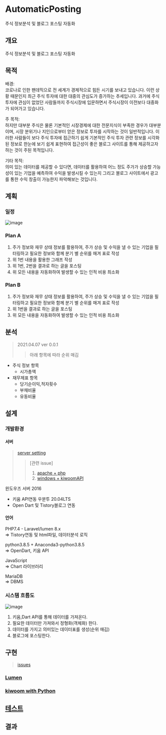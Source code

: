 # AutomaticPosting

주식 정보분석 및 블로그 포스팅 자동화
## 개요
주식 정보분석 및 블로그 포스팅 자동화

## 목적
배경:<br>
 코로나로 인한 팬데믹으로 전 세계가 경제적으로 힘든 시기를 보내고 있습니다. 이런 상황 때문인지 최근 주식 투자에 대한 대중의 관심도가 증가하는 추세입니다. 과거에 주식 투자에 관심이 없었던 사람들까지 주식시장에 입문하면서 주식시장이 이전보다 대중화가 되어가고 있습니다.

주 목적:<br> 
 하지만 대부분 주식은 물론 기본적인 시장경제에 대한 전문지식이 부족한 경우가 대부분이며, 시장 분위기나 지인으로부터 얻은 정보로 투자를 시작하는 것이 일반적입니다. 이러한 사람들이 보다 주식 투자에 접근하기 쉽게 기본적인 주식 투자 관련 정보를 시각화된 정보로 한눈에 보기 쉽게 표현하여 접근성이 좋은 블로그 사이트를 통해 제공하고자 하는 것이 주된 목적입니다.

기타 목적:<br>
 의미 있는 데이터를 제공할 수 있다면, 데이터를 활용하여 어느 정도 주가가 상승할 가능성이 있는 기업을 예측하여 수익을 발생시킬 수 있는지 그리고 블로그 사이트에서 광고를 통한 수익 창출이 가능한지 파악해보는 것입니다.
## 계획
### 일정
![image](https://user-images.githubusercontent.com/42951596/113843659-bc1ce700-97ce-11eb-9c2a-5258ec302fb8.png)
### Plan A
1. 주가 정보와 재무 상태 정보를 활용하여, 주가 상승 및 수익을 낼 수 있는 기업을 필터링하고 필요한 정보와 함께 분기 별 순위를 매겨 표로 작성
2. 위 1번 내용을 활용한 그래프 작성
3. 위 1번, 2번을 결과로 하는 글을 포스팅
4. 위 모든 내용을 자동화하여 발생할 수 있는 인적 비용 최소화

### Plan B
1. 주가 정보와 재무 상태 정보를 활용하여, 주가 상승 및 수익을 낼 수 있는 기업을 필터링하고 필요한 정보와 함께 분기 별 순위를 매겨 표로 작성
2. 위 1번을 결과로 하는 글을 포스팅
3. 위 모든 내용을 자동화하여 발생할 수 있는 인적 비용 최소화

## 분석
> 2021.04.07 ver 0.0.1
>> 아래 항목에 따라 순위 매김
- 주식 정보 항목
  - 시가총액
- 재무제표 항목
  - 당기순이익,적자횟수
  - 부채비율  
  - 유동비율
## 설계
### 개발환경
#### 서버
> [server setting](./docs/server-setting.md)
>> [관련 issue]<br>
>> 1. [apache + php](https://github.com/miniyus/AutomaticPosting/issues/1)
>> 2. [windows + kiwoomAPI](https://github.com/miniyus/AutomaticPosting/issues/2)

윈도우즈 서버 2016
- 키움 API연동
우분투 20.04LTS
- Open Dart 및 Tistory블로그 연동
#### 언어
PHP7.4 - Laravel/lumen 8.x<br>
=> Tistory연동 및 html파일, 데이터분석 로직

python3.8.5 + Anaconda3-python3.8.5<br>
=> OpenDart, 키움 API

JavaScript<br>
=> Chart 라이브러리

MariaDB<br>
=> DBMS

### 시스템 흐름도
![image](https://user-images.githubusercontent.com/42951596/113844114-203fab00-97cf-11eb-91bf-22e587f52415.png)

1. 키움,Dart API를 통해 데이터를 가져온다.
2. 필요한 데이터만 가져와서 정형화(객체화) 한다.
3. 데이터를 가지고 의미있는 데이터표를 생성(순위 매김)
4. 블로그에 포스팅한다.

## 구현
> [issues](https://github.com/miniyus/AutomaticPosting/issues)

### [Lumen](https://github.com/miniyus/AutomaticPosting-lumen/tree/master)

### [kiwoom with Python](https://github.com/miniyus/AutomaticPosting-python/tree/master)

## [테스트](./test)



## 결과
